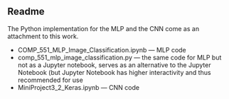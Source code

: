 ## Readme

The Python implementation for the MLP and the CNN come as an attachment to this work.

* COMP_551_MLP_Image_Classification.ipynb — MLP code
* comp_551_mlp_image_classification.py — the same code for MLP but not as a Jupyter notebook, serves as an alternative to the Jupyter Notebook (but  Jupyter  Notebook  has  higher  interactivity and thus recommended for use
* MiniProject3_2_Keras.ipynb — CNN code